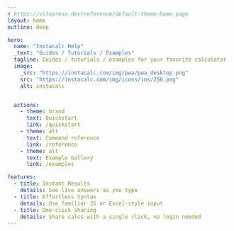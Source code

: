 ```yaml
---
# https://vitepress.dev/reference/default-theme-home-page
layout: home
outline: deep

hero:
  name: "Instacalc Help"
  _text: "Guides / Tutorials / Examples"
  tagline: Guides / tutorials / examples for your favorite calculator
  image: 
    _src: "https://instacalc.com/img/pwa/pwa_desktop.png"
    src: "https://instacalc.com/img/icons/ios/256.png"
    alt: instacalc


  actions:
    - theme: brand
      text: Quickstart
      link: /quickstart
    - theme: alt
      text: Command reference
      link: /reference
    - theme: alt
      text: Example Gallery
      link: /examples

features:
  - title: Instant Results
    details: See live answers as you type
  - title: Effortless Syntax
    details: Use familiar JS or Excel-style input
  - title: One-click sharing
    details: Share calcs with a single click, no login needed
---
```


